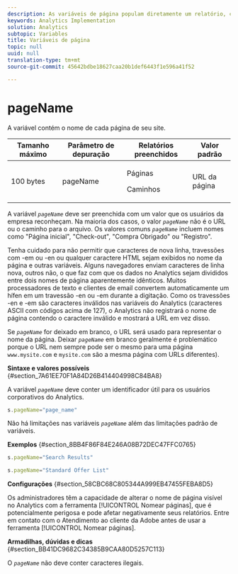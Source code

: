 ```yaml
---
description: As variáveis de página populam diretamente um relatório, como pageName, Propriedades de lista, Variáveis de lista, entre outros.
keywords: Analytics Implementation
solution: Analytics
subtopic: Variables
title: Variáveis de página
topic: null
uuid: null
translation-type: tm+mt
source-git-commit: 45642bdbe18627caa20b1def6443f1e596a41f52

---
```



# pageName

A variável contém o nome de cada página de seu site.

<!-- 

pageName.xml

 -->

<table id="table_0D09BAEC2FFD43F7905ED3649B3F8E05"> 
 <thead> 
  <tr> 
   <th class="entry"> Tamanho máximo </th> 
   <th class="entry"> Parâmetro de depuração </th> 
   <th class="entry"> Relatórios preenchidos </th> 
   <th class="entry"> Valor padrão </th> 
  </tr> 
 </thead>
 <tbody> 
  <tr> 
   <td> 100 bytes </td> 
   <td> pageName </td> 
   <td> <p>Páginas </p> <p>Caminhos </p> </td> 
   <td> URL da página </td> 
  </tr> 
 </tbody> 
</table>

A variável *`pageName`* deve ser preenchida com um valor que os usuários da empresa reconheçam. Na maioria dos casos, o valor *`pageName`* não é o URL ou o caminho para o arquivo. Os valores comuns *`pageName`* incluem nomes como "Página inicial", "Check-out", "Compra Obrigado" ou "Registro".

Tenha cuidado para não permitir que caracteres de nova linha, travessões com -em ou -en ou qualquer caractere HTML sejam exibidos no nome da página e outras variáveis. Alguns navegadores enviam caracteres de linha nova, outros não, o que faz com que os dados no Analytics sejam divididos entre dois nomes de página aparentemente idênticos. Muitos processadores de texto e clientes de email convertem automaticamente um hífen em um travessão -en ou -em durante a digitação. Como os travessões -en e -em são caracteres inválidos nas variáveis do Analytics (caracteres ASCII com códigos acima de 127), o Analytics não registrará o nome de página contendo o caractere inválido e mostrará a URL em vez disso.

Se *`pageName`* for deixado em branco, o URL será usado para representar o nome da página. Deixar *`pageName`* em branco geralmente é problemático porque o URL nem sempre pode ser o mesmo para uma página `www.mysite.com` e `mysite.com` são a mesma página com URLs diferentes).

**Sintaxe e valores possíveis** {#section_7A61EE70F1A84D26B414404998C84BA8}

A variável *`pageName`* deve conter um identificador útil para os usuários corporativos do Analytics.

```js
s.pageName="page_name"
```

Não há limitações nas variáveis *`pageName`* além das limitações padrão de variáveis.

**Exemplos** {#section_8BB4F86F84E246A08B72DEC47FFC0765}

```js
s.pageName="Search Results" 
```

```js
s.pageName="Standard Offer List"
```

**Configurações** {#section_58CBC68C805344A999EB47455FEBA8D5}

Os administradores têm a capacidade de alterar o nome de página visível no Analytics com a ferramenta [!UICONTROL Nomear páginas], que é potencialmente perigosa e pode afetar negativamente seus relatórios. Entre em contato com o Atendimento ao cliente da Adobe antes de usar a ferramenta [!UICONTROL Nomear páginas].

**Armadilhas, dúvidas e dicas** {#section_BB41DC9682C34385B9CAA80D5257C113}

O *`pageName`* não deve conter caracteres ilegais.
